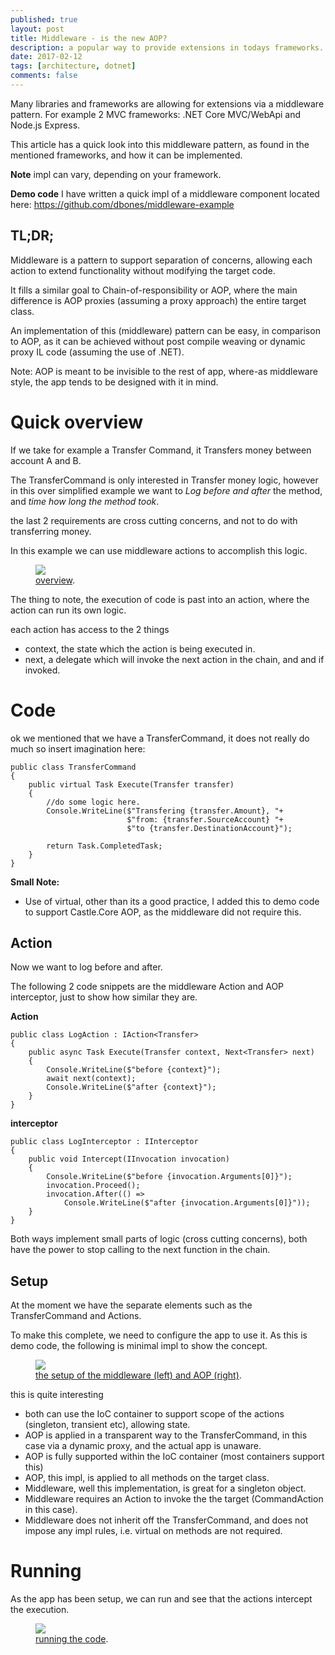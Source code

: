 ```yaml
---
published: true
layout: post
title: Middleware - is the new AOP?
description: a popular way to provide extensions in todays frameworks.
date: 2017-02-12
tags: [architecture, dotnet]
comments: false
---
```


Many libraries and frameworks are allowing for extensions via a middleware pattern. For example 2 MVC frameworks: .NET Core MVC/WebApi and Node.js Express.

This article has a quick look into this middleware pattern, as found in the mentioned frameworks, and how it can be implemented.

**Note** impl can vary, depending on your framework.

**Demo code** I have written a quick impl of a middleware component located here: https://github.com/dbones/middleware-example

## TL;DR;

Middleware is a pattern to support separation of concerns, allowing each action to extend functionality without modifying the target code.

It fills a similar goal to Chain-of-responsibility or AOP, where the main difference is AOP proxies (assuming a proxy approach) the entire target class.

An implementation of this (middleware) pattern can be easy, in comparison to AOP, as it can be achieved without post compile weaving or dynamic proxy IL code (assuming the use of .NET).

Note: AOP is meant to be invisible to the rest of app, where-as middleware style, the app tends to be designed with it in mind.

# Quick overview

If we take for example a Transfer Command, it Transfers money between account A and B.

The TransferCommand is only interested in Transfer money logic, however in this over simplified example we want to *Log before and after* the method, and *time how long the method took*.

the last 2 requirements are cross cutting concerns, and not to do with transferring money.

In this example we can use middleware actions to accomplish this logic.

<figure>
	<a href="http://dbones.github.io/images/posts/2017/middleware-the-new-aop/overview.PNG"><img src="http://dbones.github.io/images/posts/2017/middleware-the-new-aop/overview.PNG"></img></a>
	<figcaption><a href="http://dbones.github.io/images/posts/2016/middleware-the-new-aop/overview.PNG" title="overview">overview</a>.</figcaption>
</figure>

The thing to note, the execution of code is past into an action, where the action can run its own logic.

each action has access to the 2 things 

- context, the state which the action is being executed in.
- next, a delegate which will invoke the next action in the chain, and and if invoked. 

# Code

ok we mentioned that we have a TransferCommand, it does not really do much so insert imagination here:

```
public class TransferCommand
{
    public virtual Task Execute(Transfer transfer)
    {
        //do some logic here.
        Console.WriteLine($"Transfering {transfer.Amount}, "+
                          $"from: {transfer.SourceAccount} "+
                          $"to {transfer.DestinationAccount}");

        return Task.CompletedTask;
    }
}
``` 

**Small Note:**

- Use of virtual, other than its a good practice, I added this to demo code to support Castle.Core AOP, as the middleware did not require this.


## Action

Now we want to log before and after. 

The following 2 code snippets are the middleware Action and AOP interceptor, just to show how similar they are.

**Action**

```
public class LogAction : IAction<Transfer>
{
    public async Task Execute(Transfer context, Next<Transfer> next)
    {
        Console.WriteLine($"before {context}");
        await next(context);
        Console.WriteLine($"after {context}");
    }
}
```

**interceptor**

```
public class LogInterceptor : IInterceptor
{
    public void Intercept(IInvocation invocation)
    {
        Console.WriteLine($"before {invocation.Arguments[0]}");
        invocation.Proceed();
        invocation.After(() =>
            Console.WriteLine($"after {invocation.Arguments[0]}"));
    }
}
```

Both ways implement small parts of logic (cross cutting concerns), both have the power to stop calling to the next function in the chain.

## Setup

At the moment we have the separate elements such as the TransferCommand and Actions.

To make this complete, we need to configure the app to use it. As this is demo code, the following is minimal impl to show the concept.

<figure>
	<a href="http://dbones.github.io/images/posts/2017/middleware-the-new-aop/setup.PNG"><img src="http://dbones.github.io/images/posts/2017/middleware-the-new-aop/setup.PNG"></img></a>
    <figcaption><a href="http://dbones.github.io/images/posts/2017/middleware-the-new-aop/setup.PNG" title="setup">the setup of the middleware (left) and AOP (right)</a>.</figcaption>
</figure>


this is quite interesting

- both can use the IoC container to support scope of the actions (singleton, transient etc), allowing state. 
- AOP is applied in a transparent way to the TransferCommand, in this case via a dynamic proxy, and the actual app is unaware.
- AOP is fully supported within the IoC container (most containers support this)
- AOP, this impl, is applied to all methods on the target class.
- Middleware, well this implementation, is great for a singleton object.
- Middleware requires an Action to invoke the the target (CommandAction in this case).
- Middleware does not inherit off the TransferCommand, and does not impose any impl rules, i.e. virtual on methods are not required.

# Running

As the app has been setup, we can run and see that the actions intercept the execution.

<figure>
	<a href="http://dbones.github.io/images/posts/2017/middleware-the-new-aop/running.PNG"><img src="http://dbones.github.io/images/posts/2017/middleware-the-new-aop/running.PNG"></img></a>
    <figcaption><a href="http://dbones.github.io/images/posts/2017/middleware-the-new-aop/running.PNG" title="running the code.">running the code</a>.</figcaption>
</figure>